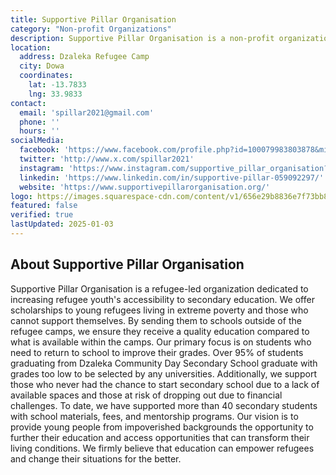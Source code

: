 ```yaml
---
title: Supportive Pillar Organisation
category: "Non-profit Organizations"
description: Supportive Pillar Organisation is a non-profit organization that aims to increase the accessibility to formal education among young people from Dzaleka Refugee Camp and the rural areas in Malawi for future economic empowerment.
location:
  address: Dzaleka Refugee Camp
  city: Dowa
  coordinates:
    lat: -13.7833
    lng: 33.9833
contact:
  email: 'spillar2021@gmail.com'
  phone: ''
  hours: ''
socialMedia:
  facebook: 'https://www.facebook.com/profile.php?id=100079983803878&mibextid=LQQJ4d'
  twitter: 'http://www.x.com/spillar2021'
  instagram: 'https://www.instagram.com/supportive_pillar_organisation?igsh=NHhpNm1vcjRmNm9j&utm_source=qr'
  linkedin: 'https://www.linkedin.com/in/supportive-pillar-059092297/'
  website: 'https://www.supportivepillarorganisation.org/'
logo: https://images.squarespace-cdn.com/content/v1/656e29b8836e7f73bb8fb6c9/2d3ce5d6-c349-4e00-83a1-832a52dff6e7/IMG_5643.JPG?format=1500w
featured: false
verified: true
lastUpdated: 2025-01-03
---
```


## About Supportive Pillar Organisation

Supportive Pillar Organisation is a refugee-led organization dedicated to increasing refugee youth's accessibility to secondary education. We offer scholarships to young refugees living in extreme poverty and those who cannot support themselves. By sending them to schools outside of the refugee camps, we ensure they receive a quality education compared to what is available within the camps. Our primary focus is on students who need to return to school to improve their grades. Over 95% of students graduating from Dzaleka Community Day Secondary School graduate with grades too low to be selected by any universities. Additionally, we support those who never had the chance to start secondary school due to a lack of available spaces and those at risk of dropping out due to financial challenges. To date, we have supported more than 40 secondary students with school materials, fees, and mentorship programs. Our vision is to provide young people from impoverished backgrounds the opportunity to further their education and access opportunities that can transform their living conditions. We firmly believe that education can empower refugees and change their situations for the better.









